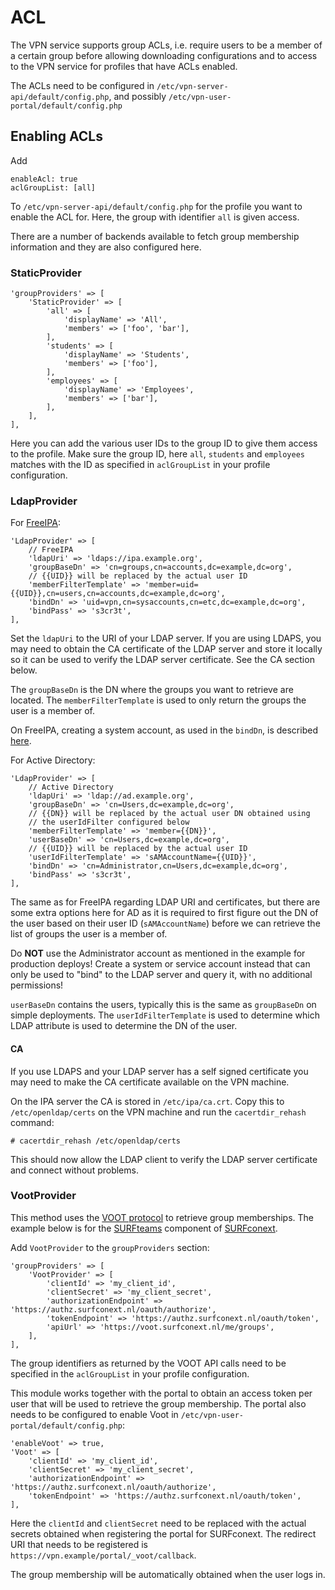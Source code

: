 # ACL

The VPN service supports group ACLs, i.e. require users to be a member of a 
certain group before allowing downloading configurations and to access to the 
VPN service for profiles that have ACLs enabled.

The ACLs need to be configured in `/etc/vpn-server-api/default/config.php`, and
possibly `/etc/vpn-user-portal/default/config.php`

## Enabling ACLs

Add

    enableAcl: true
    aclGroupList: [all]

To `/etc/vpn-server-api/default/config.php` for the profile you want to 
enable the ACL for. Here, the group with identifier `all` is given access.

There are a number of backends available to fetch group membership 
information and they are also configured here.

### StaticProvider

    'groupProviders' => [
        'StaticProvider' => [
            'all' => [
                'displayName' => 'All',
                'members' => ['foo', 'bar'],
            ],
            'students' => [
                'displayName' => 'Students',
                'members' => ['foo'],
            ],
            'employees' => [
                'displayName' => 'Employees',
                'members' => ['bar'],
            ],
        ],
    ],

Here you can add the various user IDs to the group ID to give them access to
the profile. Make sure the group ID, here `all`, `students` and `employees` 
matches with the ID as specified in `aclGroupList` in your profile 
configuration.

### LdapProvider

For [FreeIPA](https://www.freeipa.org/):

    'LdapProvider' => [
        // FreeIPA
        'ldapUri' => 'ldaps://ipa.example.org',
        'groupBaseDn' => 'cn=groups,cn=accounts,dc=example,dc=org',
        // {{UID}} will be replaced by the actual user ID
        'memberFilterTemplate' => 'member=uid={{UID}},cn=users,cn=accounts,dc=example,dc=org',
        'bindDn' => 'uid=vpn,cn=sysaccounts,cn=etc,dc=example,dc=org',
        'bindPass' => 's3cr3t',
    ],

Set the `ldapUri` to the URI of your LDAP server. If you are using LDAPS, you 
may need to obtain the CA certificate of the LDAP server and store it 
locally so it can be used to verify the LDAP server certificate. See the
CA section below.

The `groupBaseDn` is the DN where the groups you want to retrieve are located. 
The `memberFilterTemplate` is used to only return the groups the user is a 
member of.

On FreeIPA, creating a system account, as used in the `bindDn`, is described 
[here](https://www.freeipa.org/page/HowTo/LDAP).

For Active Directory: 

    'LdapProvider' => [
        // Active Directory
        'ldapUri' => 'ldap://ad.example.org',
        'groupBaseDn' => 'cn=Users,dc=example,dc=org',
        // {{DN}} will be replaced by the actual user DN obtained using
        // the userIdFilter configured below
        'memberFilterTemplate' => 'member={{DN}}',
        'userBaseDn' => 'cn=Users,dc=example,dc=org',
        // {{UID}} will be replaced by the actual user ID
        'userIdFilterTemplate' => 'sAMAccountName={{UID}}',
        'bindDn' => 'cn=Administrator,cn=Users,dc=example,dc=org',
        'bindPass' => 's3cr3t',
    ],

The same as for FreeIPA regarding LDAP URI and certificates, but there are some 
extra options here for AD as it is required to first figure out the DN of the 
user based on their user ID (`sAMAccountName`) before we can retrieve the list 
of groups the user is a member of.

Do **NOT** use the Administrator account as mentioned in the example for 
production deploys! Create a system or service account instead that can only 
be used to "bind" to the LDAP server and query it, with no additional 
permissions!

`userBaseDn` contains the users, typically this is the same as `groupBaseDn` 
on simple deployments. The `userIdFilterTemplate` is used to determine which 
LDAP attribute is used to determine the DN of the user.

#### CA

If you use LDAPS and your LDAP server has a self signed certificate you may
need to make the CA certificate available on the VPN machine.

On the IPA server the CA is stored in `/etc/ipa/ca.crt`. Copy this to 
`/etc/openldap/certs` on the VPN machine and run the `cacertdir_rehash` 
command:

    # cacertdir_rehash /etc/openldap/certs

This should now allow the LDAP client to verify the LDAP server certificate 
and connect without problems.

### VootProvider

This method uses the [VOOT protocol](http://openvoot.org/) to retrieve group 
memberships. The example below is for the 
[SURFteams](https://teams.surfconext.nl) component of 
[SURFconext](https://www.surf.nl/en/services-and-products/surfconext/index.html).

Add `VootProvider` to the `groupProviders` section:
    
    'groupProviders' => [
        'VootProvider' => [
            'clientId' => 'my_client_id',
            'clientSecret' => 'my_client_secret',
            'authorizationEndpoint' => 'https://authz.surfconext.nl/oauth/authorize',
            'tokenEndpoint' => 'https://authz.surfconext.nl/oauth/token',
            'apiUrl' => 'https://voot.surfconext.nl/me/groups',
        ],
    ],

The group identifiers as returned by the VOOT API calls need to be specified
in the `aclGroupList` in your profile configuration.

This module works together with the portal to obtain an access token per user
that will be used to retrieve the group membership. The portal also needs to
be configured to enable Voot in `/etc/vpn-user-portal/default/config.php`: 

    'enableVoot' => true,
    'Voot' => [
        'clientId' => 'my_client_id',
        'clientSecret' => 'my_client_secret',
        'authorizationEndpoint' => 'https://authz.surfconext.nl/oauth/authorize',
        'tokenEndpoint' => 'https://authz.surfconext.nl/oauth/token',
    ],

Here the `clientId` and `clientSecret` need to be replaced with the actual 
secrets obtained when registering the portal for SURFconext. The redirect URI 
that needs to be registered is 
`https://vpn.example/portal/_voot/callback`.

The group membership will be automatically obtained when the user logs in.

